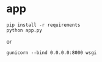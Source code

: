 # app
```
pip install -r requirements
python app.py

```
or
```
gunicorn --bind 0.0.0.0:8000 wsgi
```


